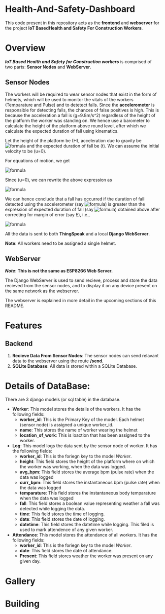 # Health-And-Safety-Dashboard

This code present in this repository acts as the **frontend** and **webserver** for the project **IoT BasedHealth and Safety For Construction Workers**. 

# Overview
***IoT Based Health and Safety for Construction workers*** is comprised of two parts: **Sensor Nodes** and **WebServer**.

## Sensor Nodes
The workers will be required to wear sensor nodes that exist in the form of helmets, which will be used to monitor the vitals of the workers (Temparature and Pulse) and to detetect falls. Since the **accelerometer** is responsible for detecting falls, the chances of false positives is high. This is because the acceleration a fall is \(g=9.8m/s^2\) regardless of the height of the platform the worker was standing on. We hence use a barometer to calculate the height of the platform above round level, after which we calculate the expected duration of fall using kinematics.

Let the height of the platform be \(H\), acceleration due to gravity be ![formula](https://render.githubusercontent.com/render/math?math=g=9.8m/s^2) and the expected duration of fall be \(t\). We can assume the initial velocity to be \(u=0\). 

For equations of motion, we get


![formula](https://render.githubusercontent.com/render/math?math=H=ut%2B\frac{1}{2}gt^2)

Since \(u=0\), we can rewrite the above expression as


![formula](https://render.githubusercontent.com/render/math?math=H=\frac{1}{2}gt^2)

We can hence conclude that a fall has occurred if the duration of fall detected using the accelerometer (say ![formula](https://render.githubusercontent.com/render/math?math=t_{obs})) is greater than the expression of expected duration of fall (say ![formula](https://render.githubusercontent.com/render/math?math=t_{exp})) obtained above after correcting for margin of error (say E), i.e.,


![formula](https://render.githubusercontent.com/render/math?math=t_{obs}=t_{exp}\pm+E)

All the data is sent to both **ThingSpeak** and a local **Django WebServer**. 

**Note**: All workers need to be assigned a single helmet.

## WebServer
***Note*: This is not the same as ESP8266 Web Server.**

The Django WebServer is used to send recieve, process and store the data recieved from the sensor nodes, and to display it on any device present on the same network as the webserver. 

The webserver is explained in more detail in the upcoming sections of this README.

# Features
## Backend
1. **Recieve Data From Sensor Nodes**: The sensor nodes can send relavant data to the webserver using the route **/send**. 
1. **SQLite Database**:  All data is stored within a SQLite Database.
# Details of DataBase:  
There are 3 django models (or sql table) in the database.
* **Worker**: This model stores the details of the workers. It has the following fields:
	* **worker_id**: This is the Primary Key of the model. Each helmet (sensor node) is assigned a unique worker_id.
	* **name**: This stores the name of worker wearing the helmet
	* **location_of_work**: This is loaction that has been assigned to the worker.
* **Log**: This model logs the data sent by the sensor node of worker. It has the following fields:
	* **worker_id**: This is the foriegn key to the model *Worker*. 
	* **height**: This field stores the height of the platform where on which the worker was working, when the data was logged.
	* **avg_bpm**: This field stores the average bpm (pulse rate) when the data was logged
	* **curr_bpm**: This field stores the instantaneous bpm (pulse rate) when the data was logged
	* **temparature**: This field stores the instantaneous body temparature when the data was logged
	* **fall**: This field stores a boolean value representing weather a fall was detected while logging the data.
	* **time**: This field stores the time of logging.
	* **date**: This field stores the date of logging.
	* **datetime**: This field stores the datetime while logging. This filed is used to mark attendence of any given worker.
* **Attendance**: This model stores the attendance of all workers. It has the following fields:
	* **worker_id**: This is the foriegn key to the model *Worker*. 
	* **date**: This field stores the date of attendance.
	* **Present**: This field stores weather the worker was present on any given day.

	
# Gallery
# Building


